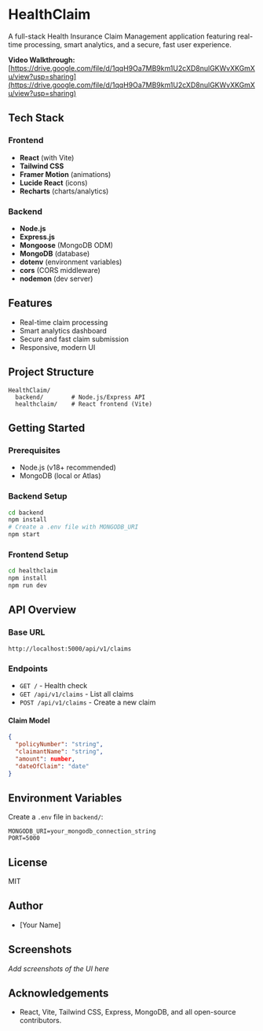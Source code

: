 # HealthClaim

A full-stack Health Insurance Claim Management application featuring real-time processing, smart analytics, and a secure, fast user experience.

**Video Walkthrough:** [https://drive.google.com/file/d/1qqH9Oa7MB9km1U2cXD8nulGKWvXKGmXu/view?usp=sharing](https://drive.google.com/file/d/1qqH9Oa7MB9km1U2cXD8nulGKWvXKGmXu/view?usp=sharing)

## Tech Stack

### Frontend
- **React** (with Vite)
- **Tailwind CSS**
- **Framer Motion** (animations)
- **Lucide React** (icons)
- **Recharts** (charts/analytics)

### Backend
- **Node.js**
- **Express.js**
- **Mongoose** (MongoDB ODM)
- **MongoDB** (database)
- **dotenv** (environment variables)
- **cors** (CORS middleware)
- **nodemon** (dev server)

## Features
- Real-time claim processing
- Smart analytics dashboard
- Secure and fast claim submission
- Responsive, modern UI

## Project Structure

```text
HealthClaim/
  backend/        # Node.js/Express API
  healthclaim/    # React frontend (Vite)
```

## Getting Started

### Prerequisites
- Node.js (v18+ recommended)
- MongoDB (local or Atlas)

### Backend Setup
```bash
cd backend
npm install
# Create a .env file with MONGODB_URI
npm start
```

### Frontend Setup
```bash
cd healthclaim
npm install
npm run dev
```

## API Overview

### Base URL
`http://localhost:5000/api/v1/claims`

### Endpoints
- `GET /` - Health check
- `GET /api/v1/claims` - List all claims
- `POST /api/v1/claims` - Create a new claim

#### Claim Model
```json
{
  "policyNumber": "string",
  "claimantName": "string",
  "amount": number,
  "dateOfClaim": "date"
}
```

## Environment Variables
Create a `.env` file in `backend/`:
```env
MONGODB_URI=your_mongodb_connection_string
PORT=5000
```

## License
MIT

## Author
- [Your Name] <!-- Replace with your actual name or GitHub username -->

## Screenshots
_Add screenshots of the UI here_

## Acknowledgements
- React, Vite, Tailwind CSS, Express, MongoDB, and all open-source contributors. 